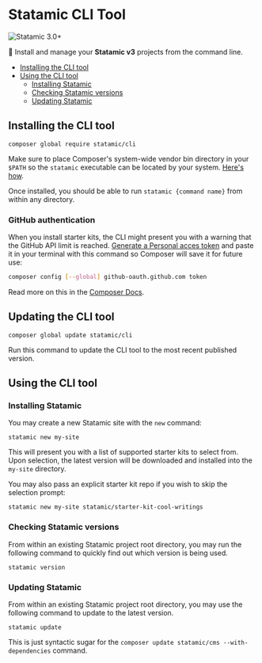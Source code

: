 # Statamic CLI Tool

![Statamic 3.0+](https://img.shields.io/badge/Statamic-3.0+-FF269E?style=for-the-badge&link=https://statamic.com)

🌴 Install and manage your **Statamic v3** projects from the command line.

- [Installing the CLI tool](#installing-the-cli-tool)
- [Using the CLI tool](#using-the-cli-tool)
    - [Installing Statamic](#installing-statamic)
    - [Checking Statamic versions](#checking-statamic-versions)
    - [Updating Statamic](#updating-statamic)

## Installing the CLI tool

```
composer global require statamic/cli
```

Make sure to place Composer's system-wide vendor bin directory in your `$PATH` so the `statamic` executable can be located by your system. [Here's how](https://statamic.dev/knowledge-base/adding-to-path).

Once installed, you should be able to run `statamic {command name}` from within any directory.

### GitHub authentication

When you install starter kits, the CLI might present you with a warning that the GitHub API limit is reached. [Generate a Personal acces token](https://github.com/settings/tokens/new) and paste it in your terminal with this command so Composer will save it for future use:

```bash
composer config [--global] github-oauth.github.com token
```

Read more on this in the [Composer Docs](https://getcomposer.org/doc/articles/authentication-for-private-packages.md).

## Updating the CLI tool

```
composer global update statamic/cli
```

Run this command to update the CLI tool to the most recent published version.

## Using the CLI tool

### Installing Statamic

You may create a new Statamic site with the `new` command:

```
statamic new my-site
```

This will present you with a list of supported starter kits to select from.  Upon selection, the latest version will be downloaded and installed into the `my-site` directory.

You may also pass an explicit starter kit repo if you wish to skip the selection prompt:

```
statamic new my-site statamic/starter-kit-cool-writings
```

### Checking Statamic versions

From within an existing Statamic project root directory, you may run the following command to quickly find out which version is being used.

```
statamic version
```

### Updating Statamic

From within an existing Statamic project root directory, you may use the following command to update to the latest version.

```
statamic update
```

This is just syntactic sugar for the `composer update statamic/cms --with-dependencies` command.
